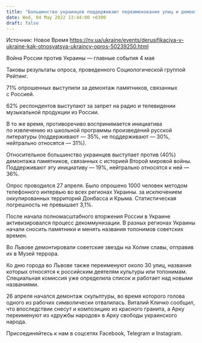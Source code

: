 ```yaml
---
title: "Большинство украинцев поддерживают переименование улиц и демонтаж памятников, связанных с Россией — опрос"
date: Wed, 04 May 2022 13:44:00 +0300
draft: false
---
```

Источник: Новое Время https://nv.ua/ukraine/events/derusifikaciya-v-ukraine-kak-otnosyatsya-ukraincy-opros-50239250.html


Война России против Украины — главные события 4 мая

 Таковы результаты опроса, проведенного Социологической группой Рейтинг.

71% опрошенных выступили за демонтаж памятников, связанных с Россией.

62% респондентов выступают за запрет на радио и телевидении музыкальной продукции из России.

В то же время, противоречиво воспринимается инициатива по извлечению из школьной программы произведений русской литературы (поддерживают — 35%, не поддерживают — 30%, нейтрально относятся — 31%).

Относительное большинство украинцев выступает против (40%) демонтажа памятников, связанных с историей Второй мировой войны. Поддерживают эту инициативу — 19%, нейтрально относятся к ней — 36%.

Опрос проводился 27 апреля. Было опрошено 1000 человек методом телефонного интервью во всех регионах Украины. за исключением оккупированных территорий Донбасса и Крыма. Статистическая погрешность не превышает 3,1%.

После начала полномасштабного вторжения России в Украине активизировался процесс декоммунизации. В разных регионах Украины начали сносить памятники и менять названия топонимов советских времен.

Во Львове демонтировали советские звезды на Холме славы, отправив их в Музей террора.

Ко дню города во Львове также переименуют около 30 улиц, названия которых относятся к российским деятелям культуры или топонимам. Специальная комиссия уже определила список и работает над новыми названиями.

26 апреля начался демонтаж скульптуры, во время которого голова одного из рабочих символически отвалилась. Виталий Кличко сообщил, что впоследствии снесут и композицию из красного гранита, а Арку переименуют из «дружбы народов» в Арку свободы украинского народа.

Присоединяйтесь к нам в соцсетях Facebook, Telegram и Instagram.
